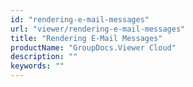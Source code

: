 ```yaml
---
id: "rendering-e-mail-messages"
url: "viewer/rendering-e-mail-messages"
title: "Rendering E-Mail Messages"
productName: "GroupDocs.Viewer Cloud"
description: ""
keywords: ""
---
```



